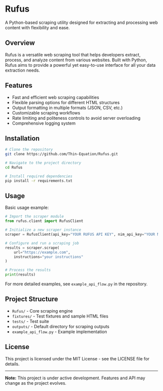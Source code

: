 # Rufus

A Python-based scraping utility designed for extracting and processing web content with flexibility and ease.

## Overview

Rufus is a versatile web scraping tool that helps developers extract, process, and analyze content from various websites. Built with Python, Rufus aims to provide a powerful yet easy-to-use interface for all your data extraction needs.

## Features

- Fast and efficient web scraping capabilities
- Flexible parsing options for different HTML structures
- Output formatting in multiple formats (JSON, CSV, etc.)
- Customizable scraping workflows
- Rate limiting and politeness controls to avoid server overloading
- Comprehensive logging system

## Installation

```bash
# Clone the repository
git clone https://github.com/Thin-Equation/Rufus.git

# Navigate to the project directory
cd Rufus

# Install required dependencies
pip install -r requirements.txt
```

## Usage

Basic usage example:

```python
# Import the scraper module
from rufus.client import RufusClient

# Initialize a new scraper instance
scraper = RufusClient(api_key="YOUR RUFUS API KEY", nim_api_key="YOUR NVIDIA NIM API KEY")

# Configure and run a scraping job
results = scraper.scrape(
    url="https://example.com",
    instructions="your instructions"
)

# Process the results
print(results)
```

For more detailed examples, see `example_api_flow.py` in the repository.

## Project Structure

- `Rufus/` - Core scraping engine
- `fixtures/` - Test fixtures and sample HTML files
- `tests/` - Test suite
- `outputs/` - Default directory for scraping outputs
- `example_api_flow.py` - Example implementation

## License

This project is licensed under the MIT License - see the LICENSE file for details.

---

**Note:** This project is under active development. Features and API may change as the project evolves.
